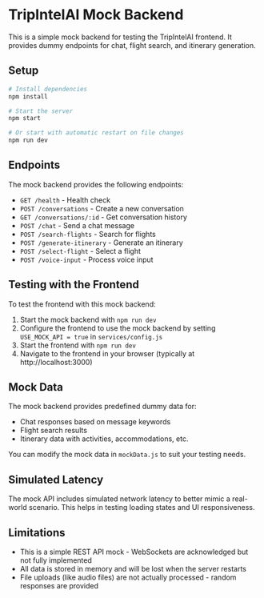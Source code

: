 # TripIntelAI Mock Backend

This is a simple mock backend for testing the TripIntelAI frontend. It provides dummy endpoints for chat, flight search, and itinerary generation.

## Setup

```bash
# Install dependencies
npm install

# Start the server
npm start

# Or start with automatic restart on file changes
npm run dev
```

## Endpoints

The mock backend provides the following endpoints:

- `GET /health` - Health check
- `POST /conversations` - Create a new conversation
- `GET /conversations/:id` - Get conversation history
- `POST /chat` - Send a chat message
- `POST /search-flights` - Search for flights
- `POST /generate-itinerary` - Generate an itinerary
- `POST /select-flight` - Select a flight
- `POST /voice-input` - Process voice input

## Testing with the Frontend

To test the frontend with this mock backend:

1. Start the mock backend with `npm run dev`
2. Configure the frontend to use the mock backend by setting `USE_MOCK_API = true` in `services/config.js`
3. Start the frontend with `npm run dev`
4. Navigate to the frontend in your browser (typically at http://localhost:3000)

## Mock Data

The mock backend provides predefined dummy data for:

- Chat responses based on message keywords
- Flight search results
- Itinerary data with activities, accommodations, etc.

You can modify the mock data in `mockData.js` to suit your testing needs.

## Simulated Latency

The mock API includes simulated network latency to better mimic a real-world scenario. This helps in testing loading states and UI responsiveness.

## Limitations

- This is a simple REST API mock - WebSockets are acknowledged but not fully implemented
- All data is stored in memory and will be lost when the server restarts
- File uploads (like audio files) are not actually processed - random responses are provided 